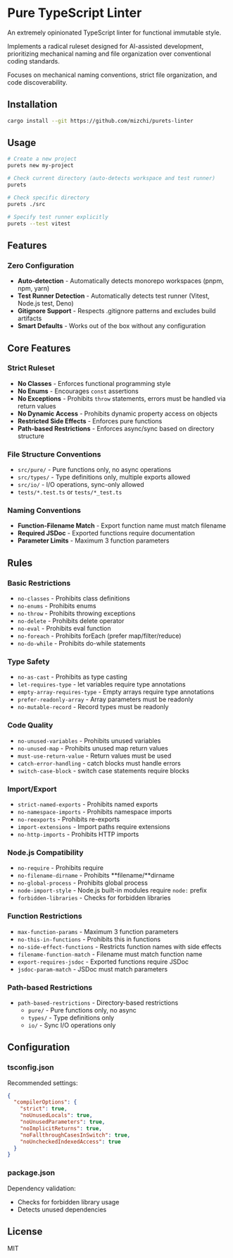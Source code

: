 # Pure TypeScript Linter

An extremely opinionated TypeScript linter for functional immutable style.

Implements a radical ruleset designed for AI-assisted development, prioritizing mechanical naming and file organization over conventional coding standards.

Focuses on mechanical naming conventions, strict file organization, and code discoverability.

## Installation

```bash
cargo install --git https://github.com/mizchi/purets-linter
```

## Usage

```bash
# Create a new project
purets new my-project

# Check current directory (auto-detects workspace and test runner)
purets

# Check specific directory
purets ./src

# Specify test runner explicitly
purets --test vitest
```

## Features

### Zero Configuration

- **Auto-detection** - Automatically detects monorepo workspaces (pnpm, npm, yarn)
- **Test Runner Detection** - Automatically detects test runner (Vitest, Node.js test, Deno)
- **Gitignore Support** - Respects .gitignore patterns and excludes build artifacts
- **Smart Defaults** - Works out of the box without any configuration

## Core Features

### Strict Ruleset

- **No Classes** - Enforces functional programming style
- **No Enums** - Encourages `const` assertions
- **No Exceptions** - Prohibits `throw` statements, errors must be handled via return values
- **No Dynamic Access** - Prohibits dynamic property access on objects
- **Restricted Side Effects** - Enforces pure functions
- **Path-based Restrictions** - Enforces async/sync based on directory structure

### File Structure Conventions

- `src/pure/` - Pure functions only, no async operations
- `src/types/` - Type definitions only, multiple exports allowed
- `src/io/` - I/O operations, sync-only allowed
- `tests/*.test.ts` or `tests/*_test.ts`

### Naming Conventions

- **Function-Filename Match** - Export function name must match filename
- **Required JSDoc** - Exported functions require documentation
- **Parameter Limits** - Maximum 3 function parameters

## Rules

### Basic Restrictions

- `no-classes` - Prohibits class definitions
- `no-enums` - Prohibits enums
- `no-throw` - Prohibits throwing exceptions
- `no-delete` - Prohibits delete operator
- `no-eval` - Prohibits eval function
- `no-foreach` - Prohibits forEach (prefer map/filter/reduce)
- `no-do-while` - Prohibits do-while statements

### Type Safety

- `no-as-cast` - Prohibits as type casting
- `let-requires-type` - let variables require type annotations
- `empty-array-requires-type` - Empty arrays require type annotations
- `prefer-readonly-array` - Array parameters must be readonly
- `no-mutable-record` - Record types must be readonly

### Code Quality

- `no-unused-variables` - Prohibits unused variables
- `no-unused-map` - Prohibits unused map return values
- `must-use-return-value` - Return values must be used
- `catch-error-handling` - catch blocks must handle errors
- `switch-case-block` - switch case statements require blocks

### Import/Export

- `strict-named-exports` - Prohibits named exports
- `no-namespace-imports` - Prohibits namespace imports
- `no-reexports` - Prohibits re-exports
- `import-extensions` - Import paths require extensions
- `no-http-imports` - Prohibits HTTP imports

### Node.js Compatibility

- `no-require` - Prohibits require
- `no-filename-dirname` - Prohibits **filename/**dirname
- `no-global-process` - Prohibits global process
- `node-import-style` - Node.js built-in modules require `node:` prefix
- `forbidden-libraries` - Checks for forbidden libraries

### Function Restrictions

- `max-function-params` - Maximum 3 function parameters
- `no-this-in-functions` - Prohibits this in functions
- `no-side-effect-functions` - Restricts function names with side effects
- `filename-function-match` - Filename must match function name
- `export-requires-jsdoc` - Exported functions require JSDoc
- `jsdoc-param-match` - JSDoc must match parameters

### Path-based Restrictions

- `path-based-restrictions` - Directory-based restrictions
  - `pure/` - Pure functions only, no async
  - `types/` - Type definitions only
  - `io/` - Sync I/O operations only

## Configuration

### tsconfig.json

Recommended settings:

```json
{
  "compilerOptions": {
    "strict": true,
    "noUnusedLocals": true,
    "noUnusedParameters": true,
    "noImplicitReturns": true,
    "noFallthroughCasesInSwitch": true,
    "noUncheckedIndexedAccess": true
  }
}
```

### package.json

Dependency validation:

- Checks for forbidden library usage
- Detects unused dependencies

## License

MIT

